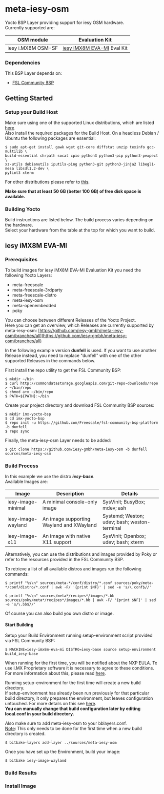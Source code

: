 # meta-iesy-osm

Yocto BSP Layer providing support for iesy OSM hardware.  
Currently supported are:

| OSM module | Evaluation Kit |
| ------ | ------ |
| iesy i.MX8M OSM-SF | [iesy iMX8M EVA-MI](#iesy-iMX8M-EVA-MI) Eval Kit |

### Dependencies

This BSP Layer depends on:

* [FSL Community BSP](https://github.com/Freescale/fsl-community-bsp-platform)  

## Getting Started

### Setup your Build Host

Make sure using one of the supported Linux distributions, which are listed [here](https://www.yoctoproject.org/docs/current/ref-manual/ref-manual.html#detailed-supported-distros).  
Also install the required packages for the Build Host.
On a headless Debian / Ubuntu the following packages are essential:
```
$ sudo apt-get install gawk wget git-core diffstat unzip texinfo gcc-multilib \
build-essential chrpath socat cpio python3 python3-pip python3-pexpect \
xz-utils debianutils iputils-ping python3-git python3-jinja2 libegl1-mesa libsdl1.2-dev \
pylint3 xterm
```
For other distributions please refer to [this](https://www.yoctoproject.org/docs/current/ref-manual/ref-manual.html#required-packages-for-the-build-host).

**Make sure that at least 50 GB (better 100 GB) of free disk space is available.**

### Building Yocto

Build instructions are listed below. The build process varies depending on the hardware.  
Select your hardware from the table at the top for which you want to build.

## iesy iMX8M EVA-MI

### Prerequisites

To build images for iesy iMX8M EVA-MI Evaluation Kit you need the following Yocto Layers:
* meta-freescale
* meta-freescale-3rdparty
* meta-freescale-distro
* meta-iesy-osm
* meta-openembedded
* poky

You can choose between different Releases of the Yocto Project.  
Here you can get an overview, which Releases are currently supported by meta-iesy-osm: [https://github.com/iesy-gmbh/meta-iesy-osm/branches/all](https://github.com/iesy-gmbh/meta-iesy-osm/branches/all)

In the following example version **dunfell** is used. If you want to use another Release instead, you need to replace "dunfell" with one of the other supported Releases in the commands below.

First install the repo utility to get the FSL Community BSP:
```
$ mkdir ~/bin
$ curl http://commondatastorage.googleapis.com/git-repo-downloads/repo > ~/bin/repo
$ chmod a+x ~/bin/repo
$ PATH=${PATH}:~/bin
```
Create your project directory and download FSL Community BSP sources:
```
$ mkdir imx-yocto-bsp
$ cd imx-yocto-bsp
$ repo init -u https://github.com/Freescale/fsl-community-bsp-platform -b dunfell
$ repo sync
```
Finally, the meta-iesy-osm Layer needs to be added:
```
$ git clone https://github.com/iesy-gmbh/meta-iesy-osm -b dunfell sources/meta-iesy-osm
```

### Build Process

In this example we use the distro ***iesy-base***.  
Available Images are:

| Image | Description |  Details |
| ------ | ------ | ------ |
| iesy-image-minimal | A minimal console-only image | SysVinit; BusyBox; mdev; ash |
| iesy-image-wayland | An image supporting Wayland and XWayland | Systemd; Weston; udev; bash; weston-terminal |
| iesy-image-x11 | An image with native X11 support | SysVinit; Openbox; udev; bash; xterm |

Alternatively, you can use the distributions and images provided by Poky or refer to the resources provided in the FSL Community BSP.  

To retrieve a list of all available distros and images run the following commands:
```
$ printf "%s\n" sources/meta-*/conf/distro/*.conf sources/poky/meta-*/conf/distro/*.conf | awk -F/ '{print $NF}' | sed -e 's/\.conf$//'
```
```
$ printf "%s\n" sources/meta*/recipes*/images/*.bb sources/poky/meta*/recipes*/images/*.bb | awk -F/ '{print $NF}' | sed -e 's/\.bb$//'
```
Of course you can also build you own distro or image.

#### Start Building

Setup your Build Environment running setup-environment script provided via FSL Community BSP:
```
$ MACHINE=iesy-imx8m-eva-mi DISTRO=iesy-base source setup-environment build_iesy-base
```

When running for the first time, you will be notified about the NXP EULA. To use i.MX Proprietary software it is necessary to agree to these conditions. For more information about this, please read [here](http://freescale.github.io/doc/release-notes/current/#license).  

Running setup-environment for the first time will create a new build directory.  
If setup-environment has already been run previously for that particular build directory, it only prepares the environment, but leaves configuration untouched. For more details on this see [here](https://github.com/Freescale/fsl-community-bsp-base/blob/5a551f453260bd19895e4d847877874eaa51fde3/setup-environment#L36).  
**You can manually change that build configuration later by editing local.conf in your build directory.**

Also make sure to add meta-iesy-osm to your bblayers.conf.  
<ins>Note</ins>: This only needs to be done for the first time when a new build directory is created.
```
$ bitbake-layers add-layer ../sources/meta-iesy-osm
```  

Once you have set up the Environment, build your image:
```
$ bitbake iesy-image-wayland
```

### Build Results

### Install Image
